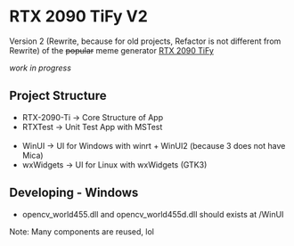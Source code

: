 # RTX 2090 TiFy V2

Version 2 (Rewrite, because for old projects, Refactor is not different from Rewrite)
of the ~~popular~~ meme generator [RTX 2090 TiFy](https://github.com/Leomotors/RTX-2090-TiFy)

_work in progress_

## Project Structure

- RTX-2090-Ti -> Core Structure of App
- RTXTest -> Unit Test App with MSTest
  <br/><br/>
- WinUI -> UI for Windows with winrt + WinUI2 (because 3 does not have Mica)
- wxWidgets -> UI for Linux with wxWidgets (GTK3)

## Developing - Windows

- opencv_world455.dll and opencv_world455d.dll should exists at /WinUI

Note: Many components are reused, lol
